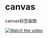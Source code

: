 # canvas
canvas标签画图







[![Watch the video](https://raw.github.com/GabLeRoux/WebMole/master/ressources/WebMole_Youtube_Video.png)](https://github.com/HuMengtingya/canvas/blob/master/examples/images/diamond.mp4)
